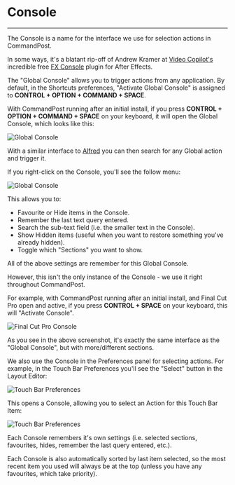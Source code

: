 # Console
---

The Console is a name for the interface we use for selection actions in CommandPost.

In some ways, it's a blatant rip-off of Andrew Kramer at [Video Copilot's](http://www.videocopilot.net/) incredible free [FX Console](http://www.videocopilot.net/blog/2016/10/new-workflow-plug-in-fx-console-is-now-available/) plugin for After Effects.

The "Global Console" allows you to trigger actions from any application. By default, in the Shortcuts preferences, "Activate Global Console" is assigned to **CONTROL + OPTION + COMMAND + SPACE**.

With CommandPost running after an initial install, if you press **CONTROL + OPTION + COMMAND + SPACE** on your keyboard, it will open the Global Console, which looks like this:

![Global Console](../../global-console.png)

With a similar interface to [Alfred](https://www.alfredapp.com) you can then search for any Global action and trigger it.

If you right-click on the Console, you'll see the follow menu:

![Global Console](../../global-console-context.png)

This allows you to:

- Favourite or Hide items in the Console.
- Remember the last text query entered.
- Search the sub-text field (i.e. the smaller text in the Console).
- Show Hidden items (useful when you want to restore something you've already hidden).
- Toggle which "Sections" you want to show.

All of the above settings are remember for this Global Console.

However, this isn't the only instance of the Console - we use it right throughout CommandPost.

For example, with CommandPost running after an initial install, and Final Cut Pro open and active, if you press **CONTROL + SPACE** on your keyboard, this will "Activate Console".

![Final Cut Pro Console](../../fcpx-console.png)

As you see in the above screenshot, it's exactly the same interface as the "Global Console", but with more/different sections.

We also use the Console in the Preferences panel for selecting actions. For example, in the Touch Bar Preferences you'll see the "Select" button in the Layout Editor:

![Touch Bar Preferences](../../action-button.png)

This opens a Console, allowing you to select an Action for this Touch Bar Item:

![Touch Bar Preferences](../../touch-bar-console.png)

Each Console remembers it's own settings (i.e. selected sections, favourites, hides, remember the last query entered, etc.).

Each Console is also automatically sorted by last item selected, so the most recent item you used will always be at the top (unless you have any favourites, which take priority).


